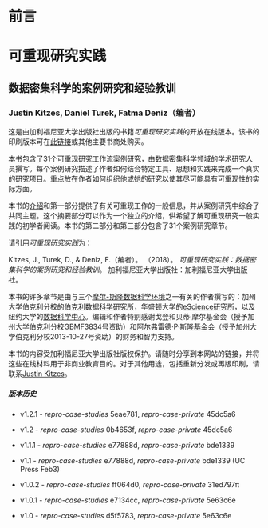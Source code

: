 # 前言

# 可重现研究实践

## 数据密集科学的案例研究和经验教训

### Justin Kitzes, Daniel Turek, Fatma Deniz（编者）

这是由加利福尼亚大学出版社出版的书籍*可重现研究实践*的开放在线版本。该书的印刷版本可在[此链接](https://www.ucpress.edu/book.php?isbn=9780520294752)或其他主要书商处购买。

本书包含了31个可重现研究工作流案例研究，由数据密集科学领域的学术研究人员撰写。每个案例研究描述了作者如何结合特定工具、思想和实践来完成一个真实的研究项目。重点放在作者如何组织他或她的研究以使其尽可能具有可重现性的实际方面。

本书的[介绍](1-intro_split_000.html)和第一部分提供了有关可重现工作的一般信息，并从案例研究中综合了共同主题。这个摘要部分可以作为一个独立的介绍，供希望了解可重现研究一般实践的初学者阅读。本书的第二部分和第三部分包含了31个案例研究章节。

请引用*可重现研究实践*为：

Kitzes, J., Turek, D., & Deniz, F.（编者）。 （2018）。 *可重现研究实践：数据密集科学的案例研究和经验教训*。 加利福尼亚大学出版社：加利福尼亚大学出版社。

本书的许多章节是由与三个[摩尔-斯隆数据科学环境](http://msdse.org/)之一有关的作者撰写的：加州大学伯克利分校的[伯克利数据科学研究所](http://bids.berkeley.edu)，华盛顿大学的[eScience研究所](http://escience.washington.edu/)，以及纽约大学的[数据科学中心](http://cds.nyu.edu/)。编辑和作者特别感谢戈登和贝蒂·摩尔基金会（授予加州大学伯克利分校GBMF3834号资助）和阿尔弗雷德·P·斯隆基金会（授予加州大学伯克利分校2013-10-27号资助）的财务和智力支持。

本书的内容受加利福尼亚大学出版社版权保护。请随时分享到本网站的链接，并将这些在线材料用于非商业教育目的。对于其他用途，包括重新分发或再版印刷，请联系[Justin Kitzes](mailto:justin.kitzes@pitt.edu)。 

##### 版本历史

+   v1.2.1 - *repro-case-studies* 5eae781, *repro-case-private* 45dc5a6

+   v1.2 - *repro-case-studies* 0b4653f, *repro-case-private* 45dc5a6

+   v1.1.1 - *repro-case-studies* e77888d, *repro-case-private* bde1339

+   v1.1 - *repro-case-studies* e77888d, *repro-case-private* bde1339 (UC Press Feb3)

+   v1.0.2 - *repro-case-studies* ff064d0, *repro-case-private* 31ed797π

+   v1.0.1 - *repro-case-studies* e7134cc, *repro-case-private* 5e63c6e

+   v1.0 - *repro-case-studies* d5f5783, *repro-case-private* 5e63c6e
